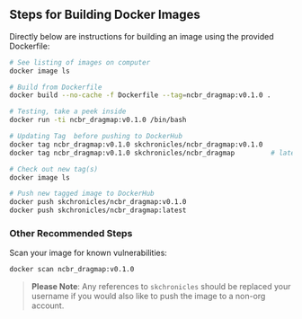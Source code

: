 ## Steps for Building Docker Images

Directly below are instructions for building an image using the provided Dockerfile:

```bash
# See listing of images on computer
docker image ls

# Build from Dockerfile
docker build --no-cache -f Dockerfile --tag=ncbr_dragmap:v0.1.0 .

# Testing, take a peek inside
docker run -ti ncbr_dragmap:v0.1.0 /bin/bash

# Updating Tag  before pushing to DockerHub
docker tag ncbr_dragmap:v0.1.0 skchronicles/ncbr_dragmap:v0.1.0
docker tag ncbr_dragmap:v0.1.0 skchronicles/ncbr_dragmap         # latest

# Check out new tag(s)
docker image ls

# Push new tagged image to DockerHub
docker push skchronicles/ncbr_dragmap:v0.1.0
docker push skchronicles/ncbr_dragmap:latest
```

### Other Recommended Steps

Scan your image for known vulnerabilities:

```bash
docker scan ncbr_dragmap:v0.1.0
```

> **Please Note**: Any references to `skchronicles` should be replaced your username if you would also like to push the image to a non-org account.

